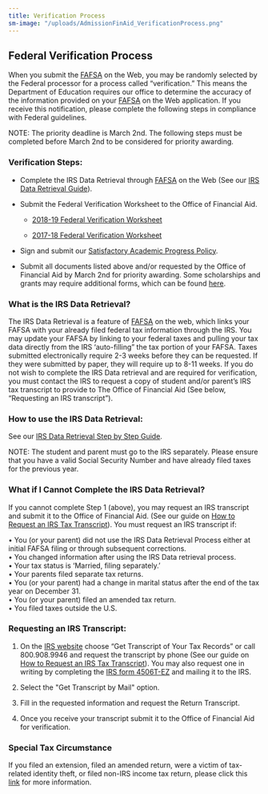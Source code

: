 ```yaml
---
title: Verification Process
sm-image: "/uploads/AdmissionFinAid_VerificationProcess.png"
---
```


## Federal Verification Process

When you submit the [FAFSA](http://www.fafsa.ed.gov/) on the Web, you may be randomly selected by the Federal processor for a process called “verification.” This means the Department of Education requires our office to determine the accuracy of the information provided on your [FAFSA](http://www.fafsa.ed.gov/) on the Web application. If you receive this notification, please complete the following steps in compliance with Federal guidelines.

NOTE: The priority deadline is March 2nd. The following steps must be completed before March 2nd to be considered for priority awarding.

### Verification Steps:

* Complete the IRS Data Retrieval through [FAFSA](http://www.fafsa.ed.gov/) on the Web (See our [IRS Data Retrieval Guide](http://www.masters.edu/media/867479/fafsa-irs-data-retrieval-rev.pdf "FAFSA IRS Data Retrieval rev.pdf")).

* Submit the Federal Verification Worksheet to the Office of Financial Aid.

  * [2018-19 Federal Verification Worksheet](/uploads/Forms-%20MI-%20FVW%2018-19-44a72b.pdf)

  * [2017-18 Federal Verification Worksheet](http://www.masters.edu/media/868376/forms-mi-fvw-2017-18.pdf "Forms- MI- FVW 2017-18.pdf")

* Sign and submit our [Satisfactory Academic Progress Policy](http://www.masters.edu/media/868183/undergrad-satisfactory-academic-progress-policy.pdf "Undergrad - Satisfactory Academic Progress Policy.pdf").

* Submit all documents listed above and/or requested by the Office of Financial Aid by March 2nd for priority awarding. Some scholarships and grants may require additional forms, which can be found [here](http://www.masters.edu/undergrad/financial-aid/generalundergraduateprogram/newandtransfer.aspx).

### What is the IRS Data Retrieval?

The IRS Data Retrieval is a feature of [FAFSA](http://www.fafsa.ed.gov/) on the web, which links your FAFSA with your already filed federal tax information through the IRS. You may update your FAFSA by linking to your federal taxes and pulling your tax data directly from the IRS ‘auto-filling” the tax portion of your FAFSA. Taxes submitted electronically require 2-3 weeks before they can be requested. If they were submitted by paper, they will require up to 8-11 weeks. If you do not wish to complete the IRS Data retrieval and are required for verification, you must contact the IRS to request a copy of student and/or parent’s IRS tax transcript to provide to The Office of Financial Aid (See below, “Requesting an IRS transcript”).

### How to use the IRS Data Retrieval:

See our [IRS Data Retrieval Step by Step Guide](/uploads/Info-%20Verification-%20FAFSA%20IRS%20Data%20Retrieval.pdf).

NOTE: The student and parent must go to the IRS separately. Please ensure that you have a valid Social Security Number and have already filed taxes for the previous year.

### What if I Cannot Complete the IRS Data Retrieval?

If you cannot complete Step 1 (above), you may request an IRS transcript and submit it to the Office of Financial Aid. (See our guide on [How to Request an IRS Tax Transcript](/uploads/Info-%20Verification-%20IRS%20Transcript%20Request%20rev-956e1c.pdf)). You must request an IRS transcript if:

• You (or your parent) did not use the IRS Data Retrieval Process either at initial FAFSA filing or through subsequent corrections.\
• You changed information after using the IRS Data retrieval process.\
• Your tax status is ‘Married, filing separately.’\
• Your parents filed separate tax returns.\
• You (or your parent) had a change in marital status after the end of the tax year on December 31.\
• You (or your parent) filed an amended tax return.\
• You filed taxes outside the U.S.

### Requesting an IRS Transcript:

1. On the [IRS website](http://www.irs.gov/) choose “Get Transcript of Your Tax Records” or call 800.908.9946 and request the transcript by phone (See our guide on [How to Request an IRS Tax Transcript](/uploads/Info-%20Verification-%20IRS%20Transcript%20Request%20rev-956e1c.pdf)). You may also request one in writing by completing the [IRS form 4506T-EZ](https://www.irs.gov/uac/About-Form-4506T) and mailing it to the IRS.

2. Select the "Get Transcript by Mail" option.

3. Fill in the requested information and request the Return Transcript.

4. Once you receive your transcript submit it to the Office of Financial Aid for verification.

### Special Tax Circumstance

If you filed an extension, filed an amended return, were a victim of tax-related identity theft, or filed non-IRS income tax return, please click this [link](http://www.masters.edu/media/868481/info-verificaiton-special-tax-circumstances-instructions.pdf "Info- Verificaiton- Special Tax Circumstances Instructions.pdf") for more information.